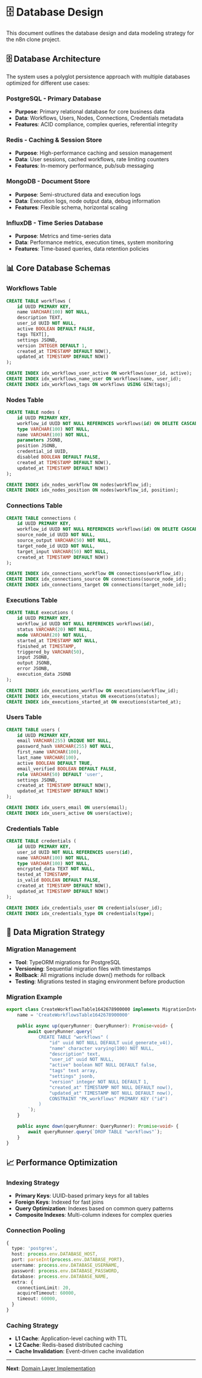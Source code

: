 # 🗄️ Database Design

This document outlines the database design and data modeling strategy for the n8n clone project.

## 🗄️ Database Architecture

The system uses a polyglot persistence approach with multiple databases optimized for different use cases:

### **PostgreSQL** - Primary Database
- **Purpose**: Primary relational database for core business data
- **Data**: Workflows, Users, Nodes, Connections, Credentials metadata
- **Features**: ACID compliance, complex queries, referential integrity

### **Redis** - Caching & Session Store
- **Purpose**: High-performance caching and session management
- **Data**: User sessions, cached workflows, rate limiting counters
- **Features**: In-memory performance, pub/sub messaging

### **MongoDB** - Document Store
- **Purpose**: Semi-structured data and execution logs
- **Data**: Execution logs, node output data, debug information
- **Features**: Flexible schema, horizontal scaling

### **InfluxDB** - Time Series Database
- **Purpose**: Metrics and time-series data
- **Data**: Performance metrics, execution times, system monitoring
- **Features**: Time-based queries, data retention policies

## 📊 Core Database Schemas

### Workflows Table
```sql
CREATE TABLE workflows (
    id UUID PRIMARY KEY,
    name VARCHAR(100) NOT NULL,
    description TEXT,
    user_id UUID NOT NULL,
    active BOOLEAN DEFAULT FALSE,
    tags TEXT[],
    settings JSONB,
    version INTEGER DEFAULT 1,
    created_at TIMESTAMP DEFAULT NOW(),
    updated_at TIMESTAMP DEFAULT NOW()
);

CREATE INDEX idx_workflows_user_active ON workflows(user_id, active);
CREATE INDEX idx_workflows_name_user ON workflows(name, user_id);
CREATE INDEX idx_workflows_tags ON workflows USING GIN(tags);
```

### Nodes Table
```sql
CREATE TABLE nodes (
    id UUID PRIMARY KEY,
    workflow_id UUID NOT NULL REFERENCES workflows(id) ON DELETE CASCADE,
    type VARCHAR(100) NOT NULL,
    name VARCHAR(100) NOT NULL,
    parameters JSONB,
    position JSONB,
    credential_id UUID,
    disabled BOOLEAN DEFAULT FALSE,
    created_at TIMESTAMP DEFAULT NOW(),
    updated_at TIMESTAMP DEFAULT NOW()
);

CREATE INDEX idx_nodes_workflow ON nodes(workflow_id);
CREATE INDEX idx_nodes_position ON nodes(workflow_id, position);
```

### Connections Table
```sql
CREATE TABLE connections (
    id UUID PRIMARY KEY,
    workflow_id UUID NOT NULL REFERENCES workflows(id) ON DELETE CASCADE,
    source_node_id UUID NOT NULL,
    source_output VARCHAR(50) NOT NULL,
    target_node_id UUID NOT NULL,
    target_input VARCHAR(50) NOT NULL,
    created_at TIMESTAMP DEFAULT NOW()
);

CREATE INDEX idx_connections_workflow ON connections(workflow_id);
CREATE INDEX idx_connections_source ON connections(source_node_id);
CREATE INDEX idx_connections_target ON connections(target_node_id);
```

### Executions Table
```sql
CREATE TABLE executions (
    id UUID PRIMARY KEY,
    workflow_id UUID NOT NULL REFERENCES workflows(id),
    status VARCHAR(20) NOT NULL,
    mode VARCHAR(20) NOT NULL,
    started_at TIMESTAMP NOT NULL,
    finished_at TIMESTAMP,
    triggered_by VARCHAR(50),
    input JSONB,
    output JSONB,
    error JSONB,
    execution_data JSONB
);

CREATE INDEX idx_executions_workflow ON executions(workflow_id);
CREATE INDEX idx_executions_status ON executions(status);
CREATE INDEX idx_executions_started_at ON executions(started_at);
```

### Users Table
```sql
CREATE TABLE users (
    id UUID PRIMARY KEY,
    email VARCHAR(255) UNIQUE NOT NULL,
    password_hash VARCHAR(255) NOT NULL,
    first_name VARCHAR(100),
    last_name VARCHAR(100),
    active BOOLEAN DEFAULT TRUE,
    email_verified BOOLEAN DEFAULT FALSE,
    role VARCHAR(50) DEFAULT 'user',
    settings JSONB,
    created_at TIMESTAMP DEFAULT NOW(),
    updated_at TIMESTAMP DEFAULT NOW()
);

CREATE INDEX idx_users_email ON users(email);
CREATE INDEX idx_users_active ON users(active);
```

### Credentials Table
```sql
CREATE TABLE credentials (
    id UUID PRIMARY KEY,
    user_id UUID NOT NULL REFERENCES users(id),
    name VARCHAR(100) NOT NULL,
    type VARCHAR(100) NOT NULL,
    encrypted_data TEXT NOT NULL,
    tested_at TIMESTAMP,
    is_valid BOOLEAN DEFAULT FALSE,
    created_at TIMESTAMP DEFAULT NOW(),
    updated_at TIMESTAMP DEFAULT NOW()
);

CREATE INDEX idx_credentials_user ON credentials(user_id);
CREATE INDEX idx_credentials_type ON credentials(type);
```

## 🔄 Data Migration Strategy

### Migration Management
- **Tool**: TypeORM migrations for PostgreSQL
- **Versioning**: Sequential migration files with timestamps
- **Rollback**: All migrations include down() methods for rollback
- **Testing**: Migrations tested in staging environment before production

### Migration Example
```typescript
export class CreateWorkflowsTable1642678900000 implements MigrationInterface {
    name = 'CreateWorkflowsTable1642678900000'

    public async up(queryRunner: QueryRunner): Promise<void> {
        await queryRunner.query(`
            CREATE TABLE "workflows" (
                "id" uuid NOT NULL DEFAULT uuid_generate_v4(),
                "name" character varying(100) NOT NULL,
                "description" text,
                "user_id" uuid NOT NULL,
                "active" boolean NOT NULL DEFAULT false,
                "tags" text array,
                "settings" jsonb,
                "version" integer NOT NULL DEFAULT 1,
                "created_at" TIMESTAMP NOT NULL DEFAULT now(),
                "updated_at" TIMESTAMP NOT NULL DEFAULT now(),
                CONSTRAINT "PK_workflows" PRIMARY KEY ("id")
            )
        `);
    }

    public async down(queryRunner: QueryRunner): Promise<void> {
        await queryRunner.query(`DROP TABLE "workflows"`);
    }
}
```

## 📈 Performance Optimization

### Indexing Strategy
- **Primary Keys**: UUID-based primary keys for all tables
- **Foreign Keys**: Indexed for fast joins
- **Query Optimization**: Indexes based on common query patterns
- **Composite Indexes**: Multi-column indexes for complex queries

### Connection Pooling
```typescript
{
  type: 'postgres',
  host: process.env.DATABASE_HOST,
  port: parseInt(process.env.DATABASE_PORT),
  username: process.env.DATABASE_USERNAME,
  password: process.env.DATABASE_PASSWORD,
  database: process.env.DATABASE_NAME,
  extra: {
    connectionLimit: 20,
    acquireTimeout: 60000,
    timeout: 60000,
  }
}
```

### Caching Strategy
- **L1 Cache**: Application-level caching with TTL
- **L2 Cache**: Redis-based distributed caching
- **Cache Invalidation**: Event-driven cache invalidation

---

**Next**: [Domain Layer Implementation](./05-domain-implementation.md)
